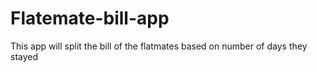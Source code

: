 # Flatemate-bill-app
This app will split the bill of the flatmates based on number of days they stayed

